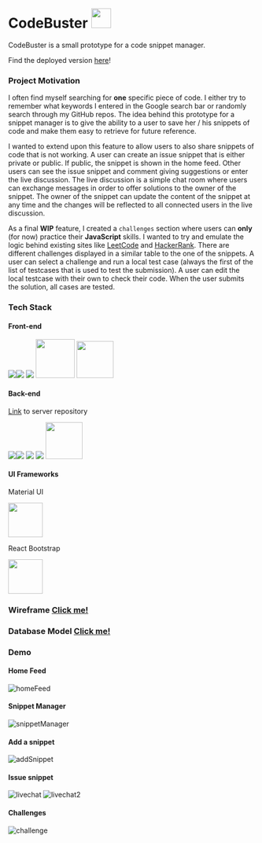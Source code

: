 # CodeBuster <img width='40px' src='https://2019.breizhcamp.org/img/carousel/code-busters.png' />

CodeBuster is a small prototype for a code snippet manager.

Find the deployed version <a href='https://codebuster.netlify.app'>here</a>!

### Project Motivation

I often find myself searching for <b>one</b> specific piece of code. I either try to remember what keywords I entered in the Google search bar or randomly search through my GitHub repos. The idea behind this prototype for a snippet manager is to give the ability to a user to save her / his snippets of code and make them easy to retrieve for future reference.

I wanted to extend upon this feature to allow users to also share snippets of code that is not working. A user can create an issue snippet that is either private or public. If public, the snippet is shown in the home feed. Other users can see the issue snippet and comment giving suggestions or enter the live discussion. The live discussion is a simple chat room where users can exchange messages in order to offer solutions to the owner of the snippet. The owner of the snippet can update the content of the snippet at any time and the changes will be reflected to all connected users in the live discussion.

As a final **WIP** feature, I created a `challenges` section where users can <b>only</b> (for now) practice their **JavaScript** skills. I wanted to try and emulate the logic behind existing sites like <a href='https://leetcode.com/'>LeetCode</a> and <a href='https://www.hackerrank.com/'>HackerRank</a>. There are different challenges displayed in a similar table to the one of the snippets. A user can select a challenge and run a local test case (always the first of the list of testcases that is used to test the submission). A user can edit the local testcase with their own to check their code. When the user submits the solution, all cases are tested.

### Tech Stack

#### Front-end

<img src='https://camo.githubusercontent.com/c2cca0fe542f9c1271669790c7ebb6abed9cbd25d6b2cd4863b70c3951ea2df6/68747470733a2f2f696d672e736869656c64732e696f2f62616467652f547970657363726970742d3331373843363f6c6f676f3d74797065736372697074266c6f676f436f6c6f723d7768697465267374796c653d666f722d7468652d6261646765' /><img src='https://camo.githubusercontent.com/876426d64480dd18283dc72bcf0f293d6871c746d5358168e28565efc1c0334d/68747470733a2f2f696d672e736869656c64732e696f2f62616467652f52656163742d3631444146423f6c6f676f3d7265616374266c6f676f436f6c6f723d7768697465267374796c653d666f722d7468652d6261646765'>
<img src='https://camo.githubusercontent.com/a3bbc59f190482c45788b1d213d1dc1b8f426691e0e6320aefe31bc6832f3491/68747470733a2f2f696d672e736869656c64732e696f2f62616467652f52656475782d3736344142433f6c6f676f3d7265647578266c6f676f436f6c6f723d7768697465267374796c653d666f722d7468652d6261646765' />
<img width='79px' src='https://camo.githubusercontent.com/2435c2a64789b8a71c701a1a593b4a6e6869789bfb0626e515dc2a6b6dffa6c5/68747470733a2f2f696d672e736869656c64732e696f2f62616467652f2d435353332d3135373242363f7374796c653d666c61742d737175617265266c6f676f3d63737333'>
<img width='75px' src='https://cdn-images-1.medium.com/max/1200/0*Ycp0d6CqDMIGWBrY.png' />

#### Back-end

<a href='https://github.com/AlessandroGenerale17/csmServer'>Link</a> to server repository

<img src='https://camo.githubusercontent.com/ba7b5a94c5934bd53128b7600332064a41d97c343ebc19e72c048daae18ea5d1/68747470733a2f2f696d672e736869656c64732e696f2f62616467652f4e6f64652e6a732d3333393933333f6c6f676f3d6e6f64652e6a73266c6f676f436f6c6f723d7768697465267374796c653d666f722d7468652d6261646765' /><img src='https://camo.githubusercontent.com/54d885a39ff8ae8e17e1f9dd9286eb8e754d4c44c6ff3a31b2ba8f143f454254/68747470733a2f2f696d672e736869656c64732e696f2f62616467652f457870726573732d3030303030303f6c6f676f3d65787072657373266c6f676f436f6c6f723d7768697465267374796c653d666f722d7468652d6261646765' />
<img src='https://camo.githubusercontent.com/ea0a0d5491e470f09b738a5b5412dc143ffdb1018f4ead88124374ffc576dbd4/68747470733a2f2f696d672e736869656c64732e696f2f62616467652f506f737467726553514c2d3431363945313f6c6f676f3d706f737467726573716c266c6f676f436f6c6f723d7768697465267374796c653d666f722d7468652d6261646765' />
<img src='https://camo.githubusercontent.com/1d7814efc567041c56f7cb83654566f6be83d8b2ff4392b6c1321bfeed7d7dc1/68747470733a2f2f696d672e736869656c64732e696f2f62616467652f53657175656c697a652d3532423045373f6c6f676f3d73657175656c697a65266c6f676f436f6c6f723d7768697465267374796c653d666f722d7468652d6261646765' />
<img width='75px' src='https://cdn-images-1.medium.com/max/1200/0*Ycp0d6CqDMIGWBrY.png' />

#### UI Frameworks

Material UI

<img width='70px' src='https://cdn-media-1.freecodecamp.org/images/1*FDNeKIUeUnf0XdqHmi7nsw.png' />

React Bootstrap

<img width='70px' src='https://www.educative.io/v2api/editorpage/5816757605367808/image/6486746733740032' />

### Wireframe <a href='https://wireframepro.mockflow.com/editor.jsp?editor=on&spaceid=MgxsCJjWTmb&bgcolor=white&perm=Create&pcompany=C713224b83f6f4595a5fcdb9548d22712&ptitle=Code%20Snippet%20Manager&category=web&projectid=MyKWjrkWTmb&publicid=e3cb30dd9c444588b26a72d4067fe6c6#/page/4cd2e8a855314014bda27709d8a63d4c'>Click me!</a>

### Database Model <a href='https://dbdiagram.io/d/617a7c2efa17df5ea67338fc'>Click me!</a>

### Demo

#### Home Feed

<img src='https://media.giphy.com/media/YMIAJPRc9shVNol0UI/giphy.gif' alt='homeFeed'>

#### Snippet Manager

<img src='https://media.giphy.com/media/9HtL8xxS5kZMzJeWRc/giphy.gif' alt='snippetManager'>

#### Add a snippet

<img src='https://media.giphy.com/media/Tj3v5117QTy0QV4xmf/giphy.gif' alt='addSnippet'>

#### Issue snippet

<img src='https://media.giphy.com/media/HGqkzP5SNXG1as7lkD/giphy.gif' alt='livechat'>
<img src='https://media.giphy.com/media/caLLuzXhlf0Fy0Ah4C/giphy.gif' alt='livechat2'>

#### Challenges

<img src='https://media.giphy.com/media/ppb1Hj3r46x2vQjTlD/giphy.gif' alt='challenge' />
